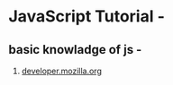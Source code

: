 # JavaScript Tutorial -


## basic knowladge of js -
1. [developer.mozilla.org](https://developer.mozilla.org/en-US/docs/Web/JavaScript/Reference/Operators/Operator_Precedence)